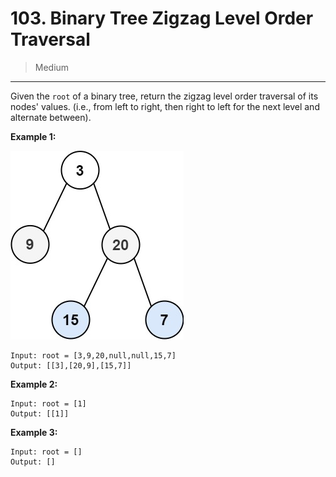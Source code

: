 # 103. Binary Tree Zigzag Level Order Traversal

> Medium

------

Given the `root` of a binary tree, return the zigzag level order traversal of its nodes' values. (i.e., from left to right, then right to left for the next level and alternate between).

**Example 1:**

![tree](images/tree.jpg)

```
Input: root = [3,9,20,null,null,15,7]
Output: [[3],[20,9],[15,7]]
```

**Example 2:**

```
Input: root = [1]
Output: [[1]]
```

**Example 3:**

```
Input: root = []
Output: []
```